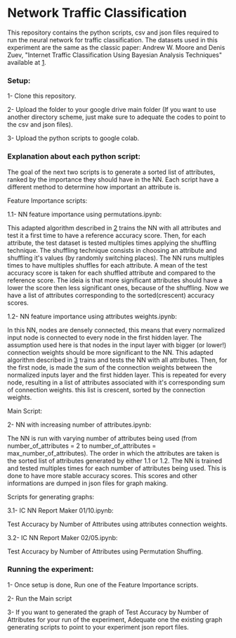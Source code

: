# Network Traffic Classification

This repository contains the python scripts, csv and json files required to run the neural network for traffic classification.
The datasets used in this experiment are the same as the classic paper: Andrew W. Moore and Denis Zuev, "Internet Traffic Classification Using Bayesian Analysis Techniques" available at [1].

### Setup:

1- Clone this repository.

2- Upload the folder to your google drive main folder (If you want to use another directory scheme, just make sure to adequate the codes to point to the csv and json files).

3- Upload the python scripts to google colab. 

### Explanation about each python script:

The goal of the next two scripts is to generate a sorted list of attributes, ranked by the importance they should have in the NN. Each script have a different method to determine how important an attribute is. 

Feature Importance scripts:

1.1- NN feature importance using permutations.ipynb: 

This adapted algorithm described in [2] trains the NN with all attributes and test it a first time to have a reference accuracy score. Then, for each attribute, the test dataset is tested multiples times applying the shuffling technique. The shuffling technique consists in choosing an attribute and shuffling it's values (by randomly switching places). The NN runs multiples times to have multiples shuffles for each attribute. A mean of the test accuracy score is taken for each shuffled attribute and compared to the reference score. The ideia is that more significant attributes should have a lower the score then less significant ones, because of the shuffling. Now we have a list of attributes corresponding to the sorted(crescent) accuracy scores.

1.2- NN feature importance using attributes weights.ipynb: 

In this NN, nodes are densely connected, this means that every normalized input node is connected to every node in the first hidden layer. The assumption used here is that nodes in the input layer with bigger (or lower!) connection weights should be more significant to the NN. This adapted algorithm described in [3] trains and tests the NN with all attributes. Then, for the first node, is made the sum of the connection weights between the normalized inputs layer and the first hidden layer. This is repeated for every node, resulting in a list of attributes associated with it's corresponding sum of connection weights. this list is crescent, sorted by the connection weights.


Main Script:

2- NN with increasing number of attributes.ipynb: 

The NN is run with varying number of attributes being used (from number_of_attributes = 2  to number_of_attributes = max_number_of_attributes). The order in which the attributes are taken is the sorted list of attributes generated by either 1.1 or 1.2. The NN is trained and tested multiples times for each number of attributes being used. This is done to have more stable accuracy scores. This scores and other informations are dumped in json files for graph making.


Scripts for generating graphs:

3.1- IC NN Report Maker 01/10.ipynb: 

Test Accuracy by Number of Attributes using attributes connection weights.

3.2- IC NN Report Maker 02/05.ipynb: 

Test Accuracy by Number of Attributes using Permutation Shuffing.


### Running the experiment:
1- Once setup is done, Run one of the Feature Importance scripts.

2- Run the Main script

3- If you want to generated the graph of Test Accuracy by Number of Attributes for your run of the experiment, Adequate one the existing graph generating scripts to point to your experiment json report files.

[1]: https://www.cl.cam.ac.uk/research/srg/netos/projects/archive/nprobe/data/papers/sigmetrics/index.html

[2]: https://datascience.stackexchange.com/questions/44644/how-to-determine-feature-importance-in-a-neural-network

[3]: https://www.cl.cam.ac.uk/techreports/UCAM-CL-TR-912.pdf